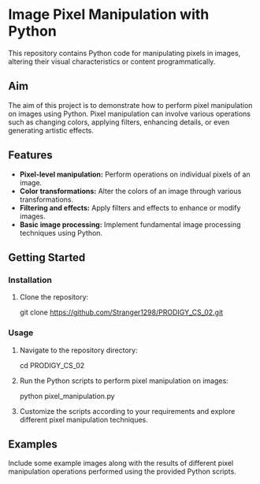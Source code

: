 # Image Pixel Manipulation with Python

This repository contains Python code for manipulating pixels in images, altering their visual characteristics or content programmatically.

## Aim

The aim of this project is to demonstrate how to perform pixel manipulation on images using Python. Pixel manipulation can involve various operations such as changing colors, applying filters, enhancing details, or even generating artistic effects.

## Features

- **Pixel-level manipulation:** Perform operations on individual pixels of an image.
- **Color transformations:** Alter the colors of an image through various transformations.
- **Filtering and effects:** Apply filters and effects to enhance or modify images.
- **Basic image processing:** Implement fundamental image processing techniques using Python.

## Getting Started

### Installation

1. Clone the repository:


    git clone https://github.com/Stranger1298/PRODIGY_CS_02.git



### Usage

1. Navigate to the repository directory:

    cd PRODIGY_CS_02

 

2. Run the Python scripts to perform pixel manipulation on images:


    python pixel_manipulation.py
 

3. Customize the scripts according to your requirements and explore different pixel manipulation techniques.

## Examples

Include some example images along with the results of different pixel manipulation operations performed using the provided Python scripts.


